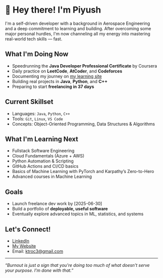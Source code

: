 <!--
**k-tro/k-tro** is a ✨ _special_ ✨ repository because its `README.md` (this file) appears on your GitHub profile.

Here are some ideas to get you started:

- 🔭 I’m currently working on ...
- 🌱 I’m currently learning ...
- 👯 I’m looking to collaborate on ...
- 🤔 I’m looking for help with ...
- 💬 Ask me about ...
- 📫 How to reach me: ...
- 😄 Pronouns: ...
- ⚡ Fun fact: ...
-->

# 👋 Hey there! I'm Piyush

I'm a self-driven developer with a background in Aerospace Engineering and a deep commitment to learning and building. After overcoming some major personal hurdles, I'm now channeling all my energy into mastering real-world tech skills — fast.

## What I'm Doing Now
-  Speedrunning the **Java Developer Professional Certificate** by Coursera
-  Daily practice on **LeetCode**, **AtCoder**, and **Codeforces**
-  Documenting my journey on [my learning site](https://k-tro.github.io)
-  Building real projects in **Java**, **Python**, and **C++**
-  Preparing to start **freelancing in 37 days**

## Current Skillset
- Languages: `Java`, `Python`, `C++`
- Tools: `Git`, `Linux`, `VS Code`
- Concepts: Object-Oriented Programming, Data Structures & Algorithms

## What I'm Learning Next
- Fullstack Software Engineering
- Cloud Fundamentals (Azure + AWS)
- Python Automation & Scripting
- GitHub Actions and CI/CD basics
- Basics of Machine Learning with PyTorch and Karpathy’s Zero-to-Hero
- Advanced courses in Machine Learning

## Goals
- Launch freelance dev work by [2025-06-30]
- Build a portfolio of **deployable, useful software**
- Eventually explore advanced topics in ML, statistics, and systems

## Let's Connect!
-  [LinkedIn](https://linkedin.com/in/ktroo)
-  [My Website](https://k-tro.github.io)
-  Email: ktroc3@gmail.com

---

_“Burnout is just a sign that you're doing too much of what doesn't serve your purpose. I’m done with that.”_
